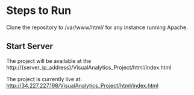 # Steps to Run
Clone the repository to /var/www/html/ for any instance running Apache. 
## Start Server 
The project will be available at the http://{server_ip_address}/VisualAnalytics_Project/html/index.html

The project is currently live at: http://34.227.227.198/VisualAnalytics_Project/html/index.html

